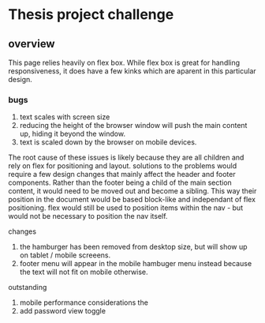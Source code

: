 # Thesis project challenge

## overview
This page relies heavily on flex box. While flex box is great
for handling responsiveness, it does have a few kinks which 
are aparent in this particular design.

### bugs
1. text scales with screen size
2. reducing the height of the browser window will push the main content up, hiding it beyond the window.
3. text is scaled down by the browser on mobile devices.

The root cause of these issues is likely because they are all children and rely on flex for positioning and layout.
solutions to the problems would require a few design changes that mainly affect the header and footer components.
Rather than the footer being a child of the main section content, it would need to be moved out and become a sibling. This way their position in the document would be based block-like and independant of flex positioning. flex would still be used to position items within the nav - but would not be necessary to position the nav itself.

changes
1. the hamburger has been removed from desktop size, but will show up on tablet / mobile screeens.
2. footer menu will appear in the mobile hambuger menu instead because the text will not fit on mobile otherwise.


outstanding
1. mobile performance considerations the 
2. add password view toggle


